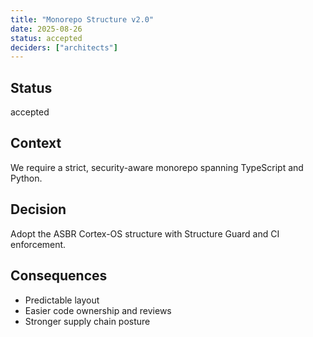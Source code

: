 ```yaml
---
title: "Monorepo Structure v2.0"
date: 2025-08-26
status: accepted
deciders: ["architects"]
---
```


## Status
accepted

## Context
We require a strict, security-aware monorepo spanning TypeScript and Python.

## Decision
Adopt the ASBR Cortex-OS structure with Structure Guard and CI enforcement.

## Consequences
- Predictable layout
- Easier code ownership and reviews
- Stronger supply chain posture

